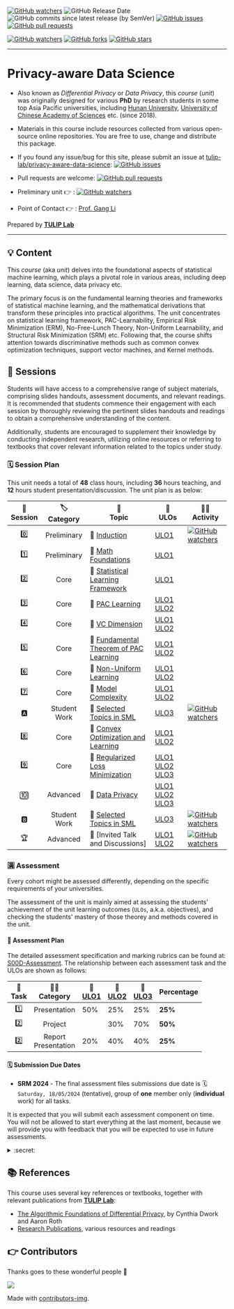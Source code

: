[![GitHub watchers](https://img.shields.io/badge/tulip--lab-Privacy--aware--Data--Science-brightgreen?style=plastic)](https://github.com/tulip-lab/privacy-aware-data-science)
![GitHub Release Date](https://img.shields.io/github/release-date/tulip-lab/privacy-aware-data-science)
![GitHub commits since latest release (by SemVer)](https://img.shields.io/github/commits-since/tulip-lab/privacy-aware-data-science/latest)
[![GitHub issues](https://img.shields.io/github/issues/tulip-lab/privacy-aware-data-science)](https://github.com/tulip-lab/privacy-aware-data-science/issues)
[![GitHub pull requests](https://img.shields.io/github/issues-pr/tulip-lab/privacy-aware-data-science)](https://github.com/tulip-lab/privacy-aware-data-science/pulls) 

[![GitHub watchers](https://img.shields.io/github/watchers/tulip-lab/SML.svg?style=social&label=Watch)](https://GitHub.com/tulip-lab/privacy-aware-data-science/watchers/)
[![GitHub forks](https://img.shields.io/github/forks/tulip-lab/SML.svg?style=social&label=Fork)](https://GitHub.com/tulip-lab/privacy-aware-data-science/network/)
[![GitHub stars](https://img.shields.io/github/stars/tulip-lab/SML.svg?style=social&label=Star)](https://GitHub.com/tulip-lab/privacy-aware-data-science/stargazers/)

----

# Privacy-aware Data Science

- Also known as *Differential Privacy* or *Data Privacy*, this *course* (*unit*) was originally designed for various **PhD** by research students in some top Asia Pacific universities, including [Hunan University](https://www.hnu.edu.cn), [University of Chinese Academy of Sciences](http://www.ucas.edu.cn) etc. (since 2018).
- Materials in this course include resources collected from various open-source online repositories. You are free to use, change and distribute this package.
- If you found any issue/bug for this site, please submit an issue at [tulip-lab/privacy-aware-data-science](https://github.com/tulip-lab/privacy-aware-data-science/issues): [![GitHub issues](https://img.shields.io/github/issues/tulip-lab/privacy-aware-data-science)](https://github.com/tulip-lab/privacy-aware-data-science/issues)
- Pull requests are welcome: [![GitHub pull requests](https://img.shields.io/github/issues-pr/tulip-lab/privacy-aware-data-science)](https://github.com/tulip-lab/privacy-aware-data-science/pulls) 
- Preliminary unit :point_right: : [![GitHub watchers](https://img.shields.io/badge/tulip--lab-Statistical--Machine--Learning-brightgreen?style=plastic)](https://github.com/tulip-lab/statistical-machine-learning) 

- Point of Contact :point_right: : [Prof. Gang Li](https://github.com/tuliplab)

Prepared by **[TULIP Lab](https://www.tulip.org.au/members)**

---

## :bulb: Content

This *course* (aka *unit*) delves into the foundational aspects of statistical machine learning, which plays a pivotal role in various areas, including deep learning, data science, data privacy etc. 

The primary focus is on the fundamental learning theories and frameworks of statistical machine learning, and the mathematical derivations that transform these principles into practical algorithms. The unit concentrates on statistical learning framework, PAC-Learnability, Empirical Risk Minimization (ERM), No-Free-Lunch Theory, Non-Uniform Learnability, and Structural Risk Minimization (SRM) etc. Following that, the course shifts attention towards discriminative methods such as common convex optimization techniques, support vector machines, and Kernel methods.


## :ledger: Sessions

Students will have access to a comprehensive range of subject materials, comprising slides handouts, assessment documents, and relevant readings. It is recommended that students commence their engagement with each session by thoroughly reviewing the pertinent slides handouts and readings to obtain a comprehensive understanding of the content. 

Additionally, students are encouraged to supplement their knowledge by conducting independent research, utilizing online resources or referring to textbooks that cover relevant information related to the topics under study.


### :spiral_calendar: Session Plan

This unit needs a total of **48** class hours, including **36** hours teaching, and **12** hours student presentation/discussion. The unit plan is as below:



| :microscope: <br> Session  |  :label: <br> Category  | :ledger: <br> Topic |  :dart: <br> ULOs  |  :man_teacher: <br> Activity |  
| :----: |  :---: | ------|-------| ----- |  
| :zero: | Preliminary | :book: [Induction](S00-Induction/README.md) | [ULO1](S00-Induction/S00C-Logistics.md#ULO1) | [![GitHub watchers](https://img.shields.io/badge/PaDS-Learning--Activity-yellow)](S00-Induction/S00D-Assessment.md#Activity-0) |  
| :one: | Preliminary | :book: [Math Foundations](S01-Foundations/README.md) | [ULO1](S00-Induction/S00C-Logistics.md#ULO1) |  |  
| :two: | Core | :book: [Statistical Learning Framework](S02-Framework/README.md) | [ULO1](S00-Induction/S00C-Logistics.md#ULO1) |  |  
| :three: | Core | :book: [PAC Learning](S03-PAC/README.md) | [ULO1](S00-Induction/S00C-Logistics.md#ULO1) [ULO2](S00-Induction/S00C-Logistics.md#ULO2) |   |  
| :four: | Core | :book: [VC Dimension](S04-VCDim/README.md) | [ULO1](S00-Induction/S00C-Logistics.md#ULO1) [ULO2](S00-Induction/S00C-Logistics.md#ULO2) |    | 
| :five: | Core | :book: [Fundamental Theorem of PAC Learning](S05-FundamentalTheory/README.md) | [ULO1](S00-Induction/S00C-Logistics.md#ULO1) [ULO2](S00-Induction/S00C-Logistics.md#ULO2) |   | 
| :six: | Core | :book: [Non-Uniform Learning](S06-NUL/README.md) | [ULO1](S00-Induction/S00C-Logistics.md#ULO1) [ULO2](S00-Induction/S00C-Logistics.md#ULO2) |   | 
| :seven: | Core | :book: [Model Complexity](S07-Complexity/README.md) | [ULO1](S00-Induction/S00C-Logistics.md#ULO1) [ULO2](S00-Induction/S00C-Logistics.md#ULO2)  |   |  
| :a: | Student Work | :book: [Selected Topics in SML](S00-Induction/S00D-Assessment.md#task-one---advanced-topic-presentation-25) | [ULO3](S00-Induction/S00C-Logistics.md#ULO3)  |  [![GitHub watchers](https://img.shields.io/badge/PaDS-Learning--Activity-yellow)](S00-Induction/S00D-Assessment.md#Activity-A) | 
| :eight: | Core | :book: [Convex Optimization and Learning](S08-Optimization/README.md) |[ULO1](S00-Induction/S00C-Logistics.md#ULO1) [ULO2](S00-Induction/S00C-Logistics.md#ULO2) |   |  
| :nine: | Core | :book: [Regularized Loss Minimization](S09-RLM/README.md) | [ULO1](S00-Induction/S00C-Logistics.md#ULO1) [ULO2](S00-Induction/S00C-Logistics.md#ULO2) [ULO3](S00-Induction/S00C-Logistics.md#ULO3)   |   |  
| :keycap_ten: | Advanced | :book: [Data Privacy](S10-Privacy/README.md) | [ULO1](S00-Induction/S00C-Logistics.md#ULO1) [ULO2](S00-Induction/S00C-Logistics.md#ULO2) [ULO3](S00-Induction/S00C-Logistics.md#ULO3) |   |  
| :b: | Student Work | :book: [Selected Topics in SML](S00-Induction/S00D-Assessment.md#task-one---advanced-topic-presentation-25)  |  [ULO3](S00-Induction/S00C-Logistics.md#ULO3) |  [![GitHub watchers](https://img.shields.io/badge/PaDS-Learning--Activity-yellow)](S00-Induction/S00D-Assessment.md#Activity-B) | 
| :trophy: | Advanced | :book: [Invited Talk and Discussions] | [ULO1](S00-Induction/S00C-Logistics.md#ULO1) [ULO2](S00-Induction/S00C-Logistics.md#ULO2) |  [![GitHub watchers](https://img.shields.io/badge/PaDS-Learning--Activity-yellow)](S00-Induction/S00D-Assessment.md#Activity-C)  | 


### :u6e80: Assessment

Every cohort might be assessed differently, depending on the specific requirements of your universities.

The assessment of the unit is mainly aimed at assessing the students' achievement of the unit learning outcomes (`ULOs`, a.k.a. objectives), and checking the students' mastery of those theorey and methods covered in the unit. 

#### :book: Assessment Plan

The detailed assessment specification and marking rubrics can be found at:
[S00D-Assessment](S00-Induction/S00D-Assessment.md). The relationship between each assessment task and the ULOs are shown as follows:

| :microscope: <br> Task  |   :man_teacher: <br> Category |  :dart: <br> [ULO1](S00-Induction/S00C-Logistics.md#ULO1)  | :dart: <br> [ULO2](S00-Induction/S00C-Logistics.md#ULO2) |  :dart: <br> [ULO3](S00-Induction/S00C-Logistics.md#ULO3)  |  Percentage | 
| :----: |  :---: | ------|-------| ----- |  ----- |  
| :one: | Presentation | 50%| 25%  |   25%  | **25%** |  
| :two: | Project |  | 30%  |   70%  |  **50%** |
| :two: | Report <br> Presentation | 20%| 40%  |  40%  |  **25%** |




#### :spiral_calendar: Submission Due Dates

- **SRM 2024** - The final assessment files submissions due date is :spiral_calendar: `Saturday, 18/05/2024` (tentative), group of **one** member only (**individual** work) for all tasks.

It is expected that you will submit each assessment component on time. You will not be allowed to start everything at the last moment, because we will provide you with feedback that you will be expected to use in future assessments.


<details><summary> :secret: </summary>

>If you find that you are having trouble meeting your deadlines, contact the [Unit Chair](S00-Induction/S00B-Team.md). 
</details>


## :books: References

This course uses several key references or textbooks, together with relevant publications from **[TULIP Lab](https://www.tulip.org.au/members)**:

- [The Algorithmic Foundations of Differential Privacy](http://dx.doi.org/10.1561/0400000042), by Cynthia Dwork and Aaron Roth
- [Research Publications](https://www.tulip.org.au/publication), various resources and readings

## :point_right: Contributors 

Thanks goes to these wonderful people :tulip:  

<a href="https://github.com/tulip-lab/privacy-aware-data-science/graphs/contributors">
  <img src="https://contrib.rocks/image?repo=tulip-lab/privacy-aware-data-science" />
</a>


Made with [contributors-img](https://contrib.rocks).
